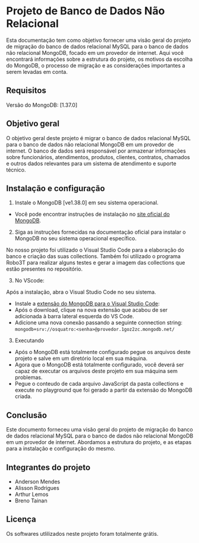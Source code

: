 # Projeto de Banco de Dados Não Relacional

Esta documentação tem como objetivo fornecer uma visão geral do projeto de migração do banco de dados relacional MySQL para o banco de dados não relacional MongoDB, focado em um provedor de internet. Aqui você encontrará informações sobre a estrutura do projeto, os motivos da escolha do MongoDB, o processo de migração e as considerações importantes a serem levadas em conta.

## Requisitos

Versão do MongoDB: [1.37.0]

## Objetivo geral

O objetivo geral deste projeto é migrar o banco de dados relacional MySQL para o banco de dados não relacional MongoDB em um provedor de internet. O banco de dados será responsável por armazenar informações sobre funcionários, atendimentos, produtos, clientes, contratos, chamados e outros dados relevantes para um sistema de atendimento e suporte técnico.

## Instalação e configuração

1. Instale o MongoDB [ve1.38.0] em seu sistema operacional. 
* Você pode encontrar instruções de instalação no <a href="https://www.mongodb.com/docs/compass/current/release-notes/" target="_blank">site oficial do MongoDB</a>.

2. Siga as instruções fornecidas na documentação oficial para instalar o MongoDB no seu sistema operacional específico.

No nosso projeto foi utilizado o Visual Studio Code para a elaboração do banco e criação das suas collections. Também foi utilizado o programa Robo3T para realizar alguns testes e gerar a imagem das collections que estão presentes no repositório.
         
3. No VScode:

Após a instalação, abra o Visual Studio Code no seu sistema.
- Instale a <a href="https://marketplace.visualstudio.com/items?itemName=mongodb.mongodb-vscode" target="_blank">extensão do MongoDB para o Visual Studio Code</a>: 
- Após o download, clique na nova extensão que acabou de ser adicionada à barra lateral esquerda do VS Code.
- Adicione uma nova conexão passando a seguinte connection string: `mongodb+srv://osquatro:<senha>@provedor.1goz2zc.mongodb.net/`

3. Executando
- Após o MongoDB está totalmente configurado pegue os arquivos deste projeto e salve em um diretório local em sua máquina.
- Agora que o MongoDB está totalmente configurado, você deverá ser capaz de executar os arquivos deste projeto em sua máquina sem problemas.
- Pegue o conteudo de cada arquivo JavaScript da pasta collections e execute no playground que foi gerado a partir da extensão do MongoDB criada. 

## Conclusão

Este documento forneceu uma visão geral do projeto de migração do banco de dados relacional MySQL para o banco de dados não relacional MongoDB em um provedor de internet. Abordamos a estrutura do projeto, e as etapas para a instalação e configuração do mesmo.

## Integrantes do projeto

- Anderson Mendes
- Alisson Rodrigues
- Arthur Lemos
- Breno Tainan

## Licença

Os softwares utlilizados neste projeto foram totalmente grátis.

<!-- ## Modelo relacional

<img src="relacional/Conceitual%20(Imagem).png" />

<img src="relacional/Lógico%20(Imagem).png"  />

 -->